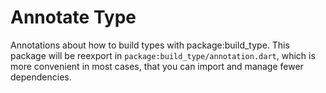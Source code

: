 # Annotate Type

Annotations about how to build types with package:build_type.
This package will be reexport in `package:build_type/annotation.dart`,
which is more convenient in most cases,
that you can import and manage fewer dependencies.
